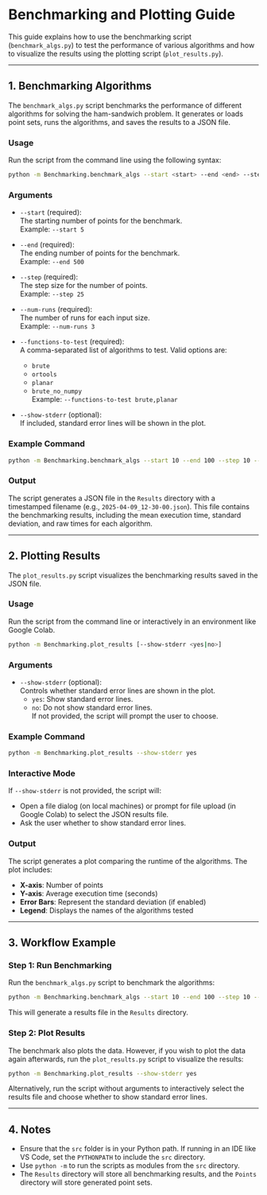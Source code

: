 # Benchmarking and Plotting Guide

This guide explains how to use the benchmarking script (`benchmark_algs.py`) to test the performance of various algorithms and how to visualize the results using the plotting script (`plot_results.py`).

---

## 1. Benchmarking Algorithms

The `benchmark_algs.py` script benchmarks the performance of different algorithms for solving the ham-sandwich problem. It generates or loads point sets, runs the algorithms, and saves the results to a JSON file.

### Usage

Run the script from the command line using the following syntax:

```bash
python -m Benchmarking.benchmark_algs --start <start> --end <end> --step <step> --num-runs <num_runs> --functions-to-test <functions> [--show-stderr]
```

### Arguments

- `--start` (required):  
  The starting number of points for the benchmark.  
  Example: `--start 5`

- `--end` (required):  
  The ending number of points for the benchmark.  
  Example: `--end 500`

- `--step` (required):  
  The step size for the number of points.  
  Example: `--step 25`

- `--num-runs` (required):  
  The number of runs for each input size.  
  Example: `--num-runs 3`

- `--functions-to-test` (required):  
  A comma-separated list of algorithms to test. Valid options are:
  - `brute`
  - `ortools`
  - `planar`
  - `brute_no_numpy`  
  Example: `--functions-to-test brute,planar`

- `--show-stderr` (optional):  
  If included, standard error lines will be shown in the plot.

### Example Command

```bash
python -m Benchmarking.benchmark_algs --start 10 --end 100 --step 10 --num-runs 5 --functions-to-test brute,planar --show-stderr
```

### Output

The script generates a JSON file in the `Results` directory with a timestamped filename (e.g., `2025-04-09_12-30-00.json`). This file contains the benchmarking results, including the mean execution time, standard deviation, and raw times for each algorithm.

---

## 2. Plotting Results

The `plot_results.py` script visualizes the benchmarking results saved in the JSON file.

### Usage

Run the script from the command line or interactively in an environment like Google Colab.

```bash
python -m Benchmarking.plot_results [--show-stderr <yes|no>]
```

### Arguments

- `--show-stderr` (optional):  
  Controls whether standard error lines are shown in the plot.
  - `yes`: Show standard error lines.
  - `no`: Do not show standard error lines.  
  If not provided, the script will prompt the user to choose.

### Example Command

```bash
python -m Benchmarking.plot_results --show-stderr yes
```

### Interactive Mode

If `--show-stderr` is not provided, the script will:

- Open a file dialog (on local machines) or prompt for file upload (in Google Colab) to select the JSON results file.
- Ask the user whether to show standard error lines.

### Output

The script generates a plot comparing the runtime of the algorithms. The plot includes:

- **X-axis**: Number of points
- **Y-axis**: Average execution time (seconds)
- **Error Bars**: Represent the standard deviation (if enabled)
- **Legend**: Displays the names of the algorithms tested

---

## 3. Workflow Example

### Step 1: Run Benchmarking

Run the `benchmark_algs.py` script to benchmark the algorithms:

```bash
python -m Benchmarking.benchmark_algs --start 10 --end 100 --step 10 --num-runs 5 --functions-to-test brute,planar,brute_no_numpy --show-stderr
```

This will generate a results file in the `Results` directory.

### Step 2: Plot Results

The benchmark also plots the data. However, if you wish to plot the data again afterwards, run the `plot_results.py` script to visualize the results:

```bash
python -m Benchmarking.plot_results --show-stderr yes
```

Alternatively, run the script without arguments to interactively select the results file and choose whether to show standard error lines.

---

## 4. Notes

- Ensure that the `src` folder is in your Python path. If running in an IDE like VS Code, set the `PYTHONPATH` to include the `src` directory.
- Use `python -m` to run the scripts as modules from the `src` directory.
- The `Results` directory will store all benchmarking results, and the `Points` directory will store generated point sets.
